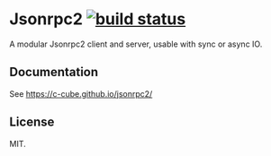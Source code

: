 
# Jsonrpc2 [![build status](https://travis-ci.org/c-cube/jsonrpc2.svg?branch=master)](https://travis-ci.org/c-cube/jsonrpc2) 

A modular Jsonrpc2 client and server, usable with sync or async IO.

## Documentation

See https://c-cube.github.io/jsonrpc2/

## License

MIT.



